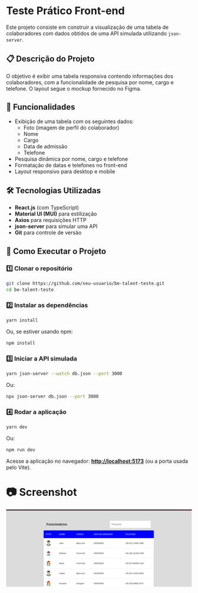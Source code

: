 # Teste Prático Front-end

Este projeto consiste em construir a visualização de uma tabela de colaboradores com dados obtidos de uma API simulada utilizando `json-server`.

## 📋 Descrição do Projeto
O objetivo é exibir uma tabela responsiva contendo informações dos colaboradores, com a funcionalidade de pesquisa por nome, cargo e telefone. O layout segue o mockup fornecido no Figma.

## 🎯 Funcionalidades
- Exibição de uma tabela com os seguintes dados:
  - Foto (imagem de perfil do colaborador)
  - Nome
  - Cargo
  - Data de admissão
  - Telefone
- Pesquisa dinâmica por nome, cargo e telefone
- Formatação de datas e telefones no front-end
- Layout responsivo para desktop e mobile

## 🛠️ Tecnologias Utilizadas
- **React.js** (com TypeScript)
- **Material UI (MUI)** para estilização
- **Axios** para requisições HTTP
- **json-server** para simular uma API
- **Git** para controle de versão

## 🚀 Como Executar o Projeto
### 1️⃣ Clonar o repositório
```bash
git clone https://github.com/seu-usuario/be-talent-teste.git
cd be-talent-teste
```

### 2️⃣ Instalar as dependências
```bash
yarn install
```
Ou, se estiver usando npm:
```bash
npm install
```

### 3️⃣ Iniciar a API simulada
```bash
yarn json-server --watch db.json --port 3000
```
Ou:
```bash
npx json-server db.json --port 3000
```

### 4️⃣ Rodar a aplicação
```bash
yarn dev
```
Ou:
```bash
npm run dev
```

Acesse a aplicação no navegador: **[http://localhost:5173](http://localhost:5173)** (ou a porta usada pelo Vite).

# 📷 Screenshot

![alt text](image.png)




